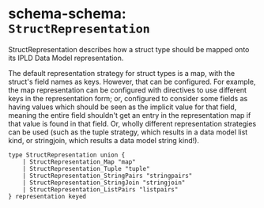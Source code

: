 # schema-schema: `StructRepresentation`

StructRepresentation describes how a struct type should be mapped onto
its IPLD Data Model representation.

The default representation strategy for struct types is a map,
with the struct's field names as keys.
However, that can be configured.
For example, the map representation can be configured with
directives to use different keys in the representation form;
or, configured to consider some fields as having values which should be seen as the implicit value for that field,
meaning the entire field shouldn't get an entry in the representation map if that value is found in that field.
Or, wholly different representation strategies can be used
(such as the tuple strategy, which results in a data model list kind,
or stringjoin, which results a data model string kind!).


```ipldsch
type StructRepresentation union {
	| StructRepresentation_Map "map"
	| StructRepresentation_Tuple "tuple"
	| StructRepresentation_StringPairs "stringpairs"
	| StructRepresentation_StringJoin "stringjoin"
	| StructRepresentation_ListPairs "listpairs"
} representation keyed
```

